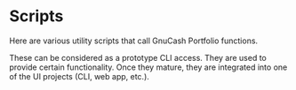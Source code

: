 # Scripts

Here are various utility scripts that call GnuCash Portfolio functions.

These can be considered as a prototype CLI access. They are used to provide certain functionality. Once they mature, they are integrated into one of the UI projects (CLI, web app, etc.).
